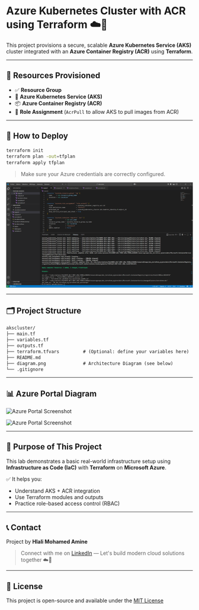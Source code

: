 # Azure Kubernetes Cluster with ACR using Terraform ☁️🚀

This project provisions a secure, scalable **Azure Kubernetes Service (AKS)** cluster integrated with an **Azure Container Registry (ACR)** using **Terraform**.

---

## 📁 Resources Provisioned

- ✅ **Resource Group**
- 🐳 **Azure Kubernetes Service (AKS)**
- 📦 **Azure Container Registry (ACR)**
- 🔐 **Role Assignment** (`AcrPull` to allow AKS to pull images from ACR)

---

## 🔧 How to Deploy

```bash
terraform init
terraform plan -out=tfplan
terraform apply tfplan
```

> Make sure your Azure credentials are correctly configured.

<p align="center">
  <img src="diagram/ck.png" alt="Azure Resource Overview" width="600"/>
</p>


---

## 🗂️ Project Structure

```
akscluster/
├── main.tf
├── variables.tf
├── outputs.tf
├── terraform.tfvars         # (Optional: define your variables here)
├── README.md
├── diagram.png              # Architecture Diagram (see below)
└── .gitignore
```

---

## 📊 Azure Portal Diagram



![Azure Portal Screenshot](azure-portal.png)

![Azure Portal Screenshot](diagram.png)

---

## 🧠 Purpose of This Project

This lab demonstrates a basic real-world infrastructure setup using **Infrastructure as Code (IaC)** with **Terraform** on **Microsoft Azure**.

✅ It helps you:

- Understand AKS + ACR integration
- Use Terraform modules and outputs
- Practice role-based access control (RBAC)

---

## 📞 Contact

Project by **Hlali Mohamed Amine**  
> Connect with me on [LinkedIn](https://www.linkedin.com/in/mohamed-amine-hlali/) — Let's build modern cloud solutions together ☁️🚀

---

## 📜 License

This project is open-source and available under the [MIT License](LICENSE)